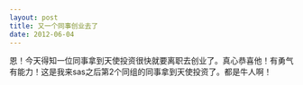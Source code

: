 ```yaml
---
layout: post
title: 又一个同事创业去了
date: 2012-06-04
---
```


<p>恩！今天得知一位同事拿到天使投资很快就要离职去创业了。真心恭喜他！有勇气有能力！这是我来sas之后第2个同组的同事拿到天使投资了。都是牛人啊！</p>

